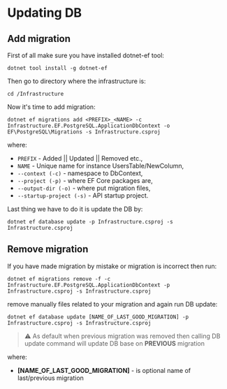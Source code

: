 # Updating DB

## Add migration
First of all make sure you have installed dotnet-ef tool:
```
dotnet tool install -g dotnet-ef
```

Then go to directory where the infrastructure is:
```
cd /Infrastructure
```

Now it's time to add migration:
```
dotnet ef migrations add <PREFIX>_<NAME> -c Infrastructure.EF.PostgreSQL.ApplicationDbContext -o EF\PostgreSQL\Migrations -s Infrastructure.csproj
```
where:
- ```PREFIX``` - Added || Updated || Removed etc.,
- ```NAME``` - Unique name for instance UsersTable/NewColumn,
- ```--context (-c)``` - namespace to DbContext,
- ```--project (-p)``` - where EF Core packages are,
- ```--output-dir (-o)``` - where put migration files,
- ```--startup-project (-s)``` - API startup project.

Last thing we have to do it is update the DB by:
```
dotnet ef database update -p Infrastructure.csproj -s Infrastructure.csproj
```

## Remove migration
If you have made migration by mistake or migration is incorrect then run:
```
dotnet ef migrations remove -f -c Infrastructure.EF.PostgreSQL.ApplicationDbContext -p Infrastructure.csproj -s Infrastructure.csproj
```

remove manually files related to your migration and again run DB update:
```
dotnet ef database update [NAME_OF_LAST_GOOD_MIGRATION] -p Infrastructure.csproj -s Infrastructure.csproj
```

> :warning: As default when previous migration was removed then calling DB update command will update DB base on **PREVIOUS** migration

where:
- **[NAME_OF_LAST_GOOD_MIGRATION]** - is optional name of last/previous migration
